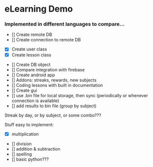 # eLearning Demo
### Implemented in different languages to compare...

* [] Create remote DB
* [] Create connection to remote DB
* [x] Create user class
* [x] Create lesson class
* [] Create DB object
* [] Compare integration with firebase
* [] Create android app
* [] Addons: streaks, rewards, new subjects
* [] Coding lessons with built in documentation
* [] Create gui
* [] use .bin file for local storage, then sync (periodically or whenever connection is available)
* [] add results to bin file (group by subject)


Streak by day, or by subject, or some combo???

Stuff easy to implement:
* [x] multiplication
* [] division
* [] addition & subtraction
* [] spelling
* [] basic python???